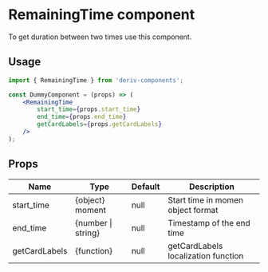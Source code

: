 # RemainingTime component
To get duration between two times use this component.

## Usage
 
```jsx
import { RemainingTime } from 'deriv-components';

const DummyComponent = (props) => (
    <RemainingTime 
        start_time={props.start_time} 
        end_time={props.end_time} 
        getCardLabels={props.getCardLabels}
    />
);
```

## Props

| Name                     | Type                | Default            | Description                                                                                                              |
|--------------------------|---------------------|--------------------|--------------------------------------------------------------------------------------------------------------------------|
| start_time               | {object} moment     | null               | Start time in momen object format                                                                                        |
| end_time                 | {number \| string}  | null               | Timestamp of the end time                                                                                                |
| getCardLabels            | {function}          | null               | getCardLabels localization function                                                                                      |